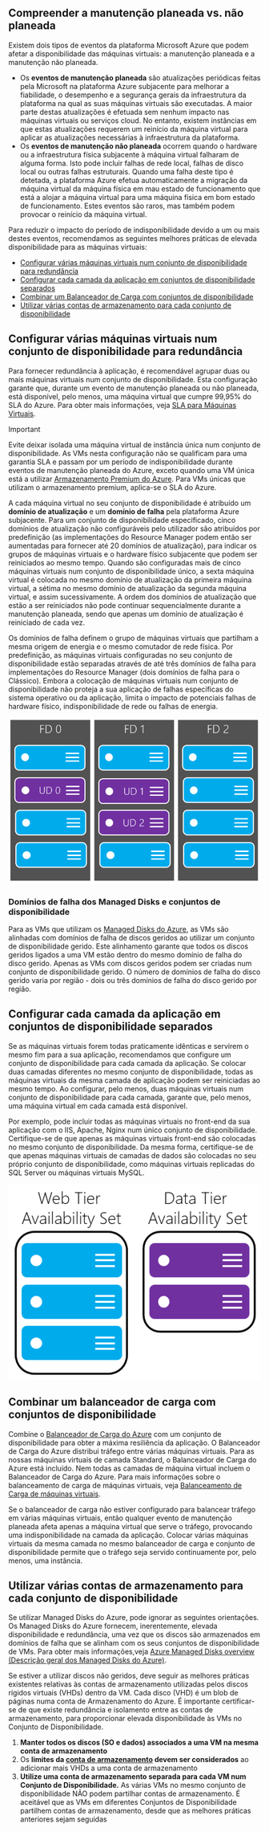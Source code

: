 ## <a name="understand-planned-vs-unplanned-maintenance"></a>Compreender a manutenção planeada vs. não planeada
Existem dois tipos de eventos da plataforma Microsoft Azure que podem afetar a disponibilidade das máquinas virtuais: a manutenção planeada e a manutenção não planeada.

* Os **eventos de manutenção planeada** são atualizações periódicas feitas pela Microsoft na plataforma Azure subjacente para melhorar a fiabilidade, o desempenho e a segurança gerais da infraestrutura da plataforma na qual as suas máquinas virtuais são executadas. A maior parte destas atualizações é efetuada sem nenhum impacto nas máquinas virtuais ou serviços cloud. No entanto, existem instâncias em que estas atualizações requerem um reinício da máquina virtual para aplicar as atualizações necessárias à infraestrutura da plataforma.
* Os **eventos de manutenção não planeada** ocorrem quando o hardware ou a infraestrutura física subjacente à máquina virtual falharam de alguma forma. Isto pode incluir falhas de rede local, falhas de disco local ou outras falhas estruturais. Quando uma falha deste tipo é detetada, a plataforma Azure efetua automaticamente a migração da máquina virtual da máquina física em mau estado de funcionamento que está a alojar a máquina virtual para uma máquina física em bom estado de funcionamento. Estes eventos são raros, mas também podem provocar o reinício da máquina virtual.

Para reduzir o impacto do período de indisponibilidade devido a um ou mais destes eventos, recomendamos as seguintes melhores práticas de elevada disponibilidade para as máquinas virtuais:

* [Configurar várias máquinas virtuais num conjunto de disponibilidade para redundância]
* [Configurar cada camada da aplicação em conjuntos de disponibilidade separados]
* [Combinar um Balanceador de Carga com conjuntos de disponibilidade]
* [Utilizar várias contas de armazenamento para cada conjunto de disponibilidade]

## <a name="configure-multiple-virtual-machines-in-an-availability-set-for-redundancy"></a>Configurar várias máquinas virtuais num conjunto de disponibilidade para redundância
Para fornecer redundância à aplicação, é recomendável agrupar duas ou mais máquinas virtuais num conjunto de disponibilidade. Esta configuração garante que, durante um evento de manutenção planeada ou não planeada, está disponível, pelo menos, uma máquina virtual que cumpre 99,95% do SLA do Azure. Para obter mais informações, veja [SLA para Máquinas Virtuais](https://azure.microsoft.com/support/legal/sla/virtual-machines/).

> [!IMPORTANT]
> Evite deixar isolada uma máquina virtual de instância única num conjunto de disponibilidade. As VMs nesta configuração não se qualificam para uma garantia SLA e passam por um período de indisponibilidade durante eventos de manutenção planeada do Azure, exceto quando uma VM única está a utilizar [Armazenamento Premium do Azure](../articles/storage/storage-premium-storage.md). Para VMs únicas que utilizam o armazenamento premium, aplica-se o SLA do Azure.

A cada máquina virtual no seu conjunto de disponibilidade é atribuído um **domínio de atualização** e um **domínio de falha** pela plataforma Azure subjacente. Para um conjunto de disponibilidade especificado, cinco domínios de atualização não configuráveis pelo utilizador são atribuídos por predefinição (as implementações do Resource Manager podem então ser aumentadas para fornecer até 20 domínios de atualização), para indicar os grupos de máquinas virtuais e o hardware físico subjacente que podem ser reiniciados ao mesmo tempo. Quando são configuradas mais de cinco máquinas virtuais num conjunto de disponibilidade único, a sexta máquina virtual é colocada no mesmo domínio de atualização da primeira máquina virtual, a sétima no mesmo domínio de atualização da segunda máquina virtual, e assim sucessivamente. A ordem dos domínios de atualização que estão a ser reiniciados não pode continuar sequencialmente durante a manutenção planeada, sendo que apenas um domínio de atualização é reiniciado de cada vez.

Os domínios de falha definem o grupo de máquinas virtuais que partilham a mesma origem de energia e o mesmo comutador de rede física. Por predefinição, as máquinas virtuais configuradas no seu conjunto de disponibilidade estão separadas através de até três domínios de falha para implementações do Resource Manager (dois domínios de falha para o Clássico). Embora a colocação de máquinas virtuais num conjunto de disponibilidade não proteja a sua aplicação de falhas específicas do sistema operativo ou da aplicação, limita o impacto de potenciais falhas de hardware físico, indisponibilidade de rede ou falhas de energia.

<!--Image reference-->
   ![Desenho conceptual da configuração do domínio de falha e do domínio de atualização](./media/virtual-machines-common-manage-availability/ud-fd-configuration.png)

### <a name="managed-disk-fault-domains-and-availability-sets"></a>Domínios de falha dos Managed Disks e conjuntos de disponibilidade
Para as VMs que utilizam os [Managed Disks do Azure](../articles/storage/storage-faq-for-disks.md), as VMs são alinhadas com domínios de falha de discos geridos ao utilizar um conjunto de disponibilidade gerido. Este alinhamento garante que todos os discos geridos ligados a uma VM estão dentro do mesmo domínio de falha do disco gerido. Apenas as VMs com discos geridos podem ser criadas num conjunto de disponibilidade gerido. O número de domínios de falha do disco gerido varia por região - dois ou três domínios de falha do disco gerido por região.


## <a name="configure-each-application-tier-into-separate-availability-sets"></a>Configurar cada camada da aplicação em conjuntos de disponibilidade separados
Se as máquinas virtuais forem todas praticamente idênticas e servirem o mesmo fim para a sua aplicação, recomendamos que configure um conjunto de disponibilidade para cada camada da aplicação.  Se colocar duas camadas diferentes no mesmo conjunto de disponibilidade, todas as máquinas virtuais da mesma camada de aplicação podem ser reiniciadas ao mesmo tempo. Ao configurar, pelo menos, duas máquinas virtuais num conjunto de disponibilidade para cada camada, garante que, pelo menos, uma máquina virtual em cada camada está disponível.

Por exemplo, pode incluir todas as máquinas virtuais no front-end da sua aplicação com o IIS, Apache, Nginx num único conjunto de disponibilidade. Certifique-se de que apenas as máquinas virtuais front-end são colocadas no mesmo conjunto de disponibilidade. Da mesma forma, certifique-se de que apenas máquinas virtuais de camadas de dados são colocadas no seu próprio conjunto de disponibilidade, como máquinas virtuais replicadas do SQL Server ou máquinas virtuais MySQL.

<!--Image reference-->
   ![Camadas da aplicação](./media/virtual-machines-common-manage-availability/application-tiers.png)

## <a name="combine-a-load-balancer-with-availability-sets"></a>Combinar um balanceador de carga com conjuntos de disponibilidade
Combine o [Balanceador de Carga do Azure](../articles/load-balancer/load-balancer-overview.md) com um conjunto de disponibilidade para obter a máxima resiliência da aplicação. O Balanceador de Carga do Azure distribui tráfego entre várias máquinas virtuais. Para as nossas máquinas virtuais de camada Standard, o Balanceador de Carga do Azure está incluído. Nem todas as camadas de máquina virtual incluem o Balanceador de Carga do Azure. Para mais informações sobre o balanceamento de carga de máquinas virtuais, veja [Balanceamento de Carga de máquinas virtuais](../articles/virtual-machines/virtual-machines-linux-load-balance.md).

Se o balanceador de carga não estiver configurado para balancear tráfego em várias máquinas virtuais, então qualquer evento de manutenção planeada afeta apenas a máquina virtual que serve o tráfego, provocando uma indisponibilidade na camada da aplicação. Colocar várias máquinas virtuais da mesma camada no mesmo balanceador de carga e conjunto de disponibilidade permite que o tráfego seja servido continuamente por, pelo menos, uma instância.

## <a name="use-multiple-storage-accounts-for-each-availability-set"></a>Utilizar várias contas de armazenamento para cada conjunto de disponibilidade
Se utilizar Managed Disks do Azure, pode ignorar as seguintes orientações. Os Managed Disks do Azure fornecem, inerentemente, elevada disponibilidade e redundância, uma vez que os discos são armazenados em domínios de falha que se alinham com os seus conjuntos de disponibilidade de VMs. Para obter mais informações,veja [Azure Managed Disks overview (Descrição geral dos Managed Disks do Azure)](../articles/storage/storage-managed-disks-overview.md).

Se estiver a utilizar discos não geridos, deve seguir as melhores práticas existentes relativas às contas de armazenamento utilizadas pelos discos rígidos virtuais (VHDs) dentro da VM. Cada disco (VHD) é um blob de páginas numa conta de Armazenamento do Azure. É importante certificar-se de que existe redundância e isolamento entre as contas de armazenamento, para proporcionar elevada disponibilidade às VMs no Conjunto de Disponibilidade.

1. **Manter todos os discos (SO e dados) associados a uma VM na mesma conta de armazenamento**
2. Os **limites da [conta de armazenamento](../articles/storage/storage-scalability-targets.md) devem ser considerados** ao adicionar mais VHDs a uma conta de armazenamento
3. **Utilize uma conta de armazenamento separada para cada VM num Conjunto de Disponibilidade.** As várias VMs no mesmo conjunto de disponibilidade NÃO podem partilhar contas de armazenamento. É aceitável que as VMs em diferentes Conjuntos de Disponibilidade partilhem contas de armazenamento, desde que as melhores práticas anteriores sejam seguidas

<!-- Link references -->
[Configurar várias máquinas virtuais num conjunto de disponibilidade para redundância]: #configure-multiple-virtual-machines-in-an-availability-set-for-redundancy
[Configurar cada camada da aplicação em conjuntos de disponibilidade separados]: #configure-each-application-tier-into-separate-availability-sets
[Combinar um Balanceador de Carga com conjuntos de disponibilidade]: #combine-a-load-balancer-with-availability-sets
[Avoid single instance virtual machines in availability sets]: #avoid-single-instance-virtual-machines-in-availability-sets
[Utilizar várias contas de armazenamento para cada conjunto de disponibilidade]: #use-multiple-storage-accounts-for-each-availability-set



<!--HONumber=Feb17_HO2-->


